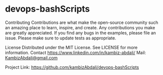 # devops-bashScripts
Contributing
Contributions are what make the open-source community such an amazing place to learn, inspire, and create. Any contributions you make are greatly appreciated.
If you find any bugs in the examples, please file an issue.
Please make sure to update tests as appropriate.

License
Distributed under the MIT License. See LICENSE for more information.
Contact
https://www.linkedin.com/in/kambiz-abdali/
Mail: KambizAbdali@gmail.com

Project Link: https://github.com/kambizAbdali/devops-bashScripts
